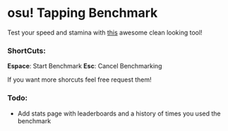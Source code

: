 # osu! Tapping Benchmark

Test your speed and stamina with [this](https://osutapbench.netlify.app/) awesome clean looking tool!

### ShortCuts:

**Espace**: Start Benchmark
**Esc**: Cancel Benchmarking

If you want more shorcuts feel free request them!

### Todo:

- Add stats page with leaderboards and a history of times you used the benchmark

